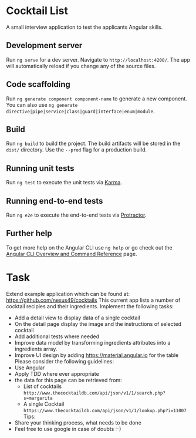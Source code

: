 # Cocktail List

A small interview application to test the applicants Angular skills.

## Development server

Run `ng serve` for a dev server. Navigate to `http://localhost:4200/`. The app will automatically reload if you change any of the source files.

## Code scaffolding

Run `ng generate component component-name` to generate a new component. You can also use `ng generate directive|pipe|service|class|guard|interface|enum|module`.

## Build

Run `ng build` to build the project. The build artifacts will be stored in the `dist/` directory. Use the `--prod` flag for a production build.

## Running unit tests

Run `ng test` to execute the unit tests via [Karma](https://karma-runner.github.io).

## Running end-to-end tests

Run `ng e2e` to execute the end-to-end tests via [Protractor](http://www.protractortest.org/).

## Further help

To get more help on the Angular CLI use `ng help` or go check out the [Angular CLI Overview and Command Reference](https://angular.io/cli) page.

# Task
Extend example application which can be found at: https://github.com/nexus49/cocktails
This current app lists a number of cocktail recipies and their ingredients.
Implement the following tasks:
- Add a detail view to display data of a single cocktail
- On the detail page display the image and the instructions of selected cocktail
- Add additional tests where needed
- Improve data model by transforming ingredients attributes into a ingredients array.
- Improve UI design by adding https://material.angular.io for the table
Please consider the following guidelines:
- Use Angular
- Apply TDD where ever appropriate
- the data for this page can be retrieved from: 
  - List of cocktails `http://www.thecocktaildb.com/api/json/v1/1/search.php?s=margarita`
  - A single Cocktail `https://www.thecocktaildb.com/api/json/v1/1/lookup.php?i=11007`
Tips:
- Share your thinking process, what needs to be done
- Feel free to use google in case of doubts :-)
